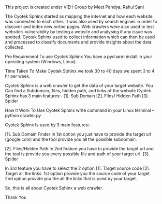 This project is created under VIEH Group by Meet Pandya, Rahul Sani






The Cyotek Sphinx started as mapping the internet and how each website was connected to each other. It was also used by search engines in order to discover and index new online pages. Web crawlers were also used to test website’s vulnerability by testing a website and analysing if any issue was spotted.
Cyotek Sphinx used to collect information which can then be used and processed to classify documents and provide insights about the data collected. 


Pre Requirement
To use Cyotek Sphinx You have a pycharm install in your operating system (Windows, Linux).

 
 
 Time Taken
To Make Cyotek Sphinx we took 30 to 40 days we spent 3 to 4 hr per week.


Cyotek Sphinx is a web crawler to get the data of your target website.
You Can find a Subdomain, files, hidden path, and links of the website
Cyotek Sphinx has 3 main features:-
[1]. Sub Domain
[2]. Files/ Hidden Path
[3]. Spider



How It Work
To Use Cyotek Sphinx write command in your Linux terminal – python crawler.py

Cyotek Sphinx Is used by 3 main features:-



[1]. Sub Domain Finder 
In 1st option you just have to provide the target url (google.com) and the tool provide you all the possible subdomain.

[2]. Files/Hidden Path 
In 2nd feature you have to provide the target url and the tool is provide you every possible file and path of your target url.
[3]. Spider

 
In 3rd feature you have to select the 2 option [1]. Target source code [2]. Target all the links.
1st option provide you the source code of your target.
2nd option provide you the all the links that is used by your target.

So, this is all about Cyotek Sphinx a web crawler.

Thank You
